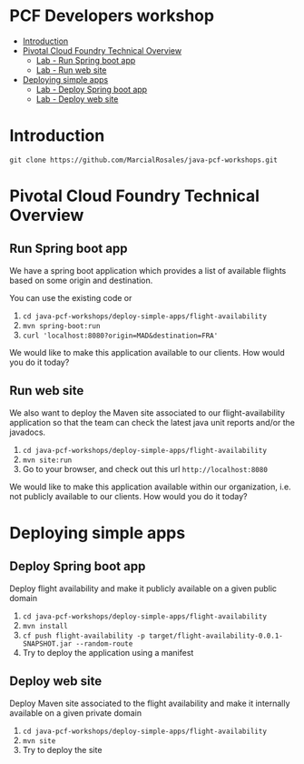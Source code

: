 PCF Developers workshop
==

<!-- TOC depthFrom:1 depthTo:6 withLinks:1 updateOnSave:1 orderedList:0 -->

- [Introduction](#Introduction)
- [Pivotal Cloud Foundry Technical Overview](#Pivotal-Cloud-Foundry-Technical-Overview)
	- [Lab - Run Spring boot app](#Run-Spring-boot-app)
	- [Lab - Run web site](#Run-web-site)
- [Deploying simple apps](#Deploying-simple-apps)
  - [Lab - Deploy Spring boot app](#Deploy-Spring-boot-app)
  - [Lab - Deploy web site](#Deploy-web-site)

<!-- /TOC -->
# Introduction

`git clone https://github.com/MarcialRosales/java-pcf-workshops.git`

# Pivotal Cloud Foundry Technical Overview

## Run Spring boot app
We have a spring boot application which provides a list of available flights based on some origin and destination.

You can use the existing code or
1. `cd java-pcf-workshops/deploy-simple-apps/flight-availability`
2. `mvn spring-boot:run`
3. `curl 'localhost:8080?origin=MAD&destination=FRA'`

We would like to make this application available to our clients. How would you do it today?

## Run web site
We also want to deploy the Maven site associated to our flight-availability application so that the team can check the latest java unit reports and/or the javadocs.

1. `cd java-pcf-workshops/deploy-simple-apps/flight-availability`
2. `mvn site:run`
3. Go to your browser, and check out this url `http://localhost:8080`

We would like to make this application available within our organization, i.e. not publicly available to our clients. How would you do it today?

# Deploying simple apps

## Deploy Spring boot app
Deploy flight availability and make it publicly available on a given public domain

1. `cd java-pcf-workshops/deploy-simple-apps/flight-availability`
2. `mvn install`
3. `cf push flight-availability -p target/flight-availability-0.0.1-SNAPSHOT.jar --random-route`
4. Try to deploy the application using a manifest


## Deploy web site
Deploy Maven site associated to the flight availability and make it internally available on a given private domain

1. `cd java-pcf-workshops/deploy-simple-apps/flight-availability`
2. `mvn site`
3. Try to deploy the site
